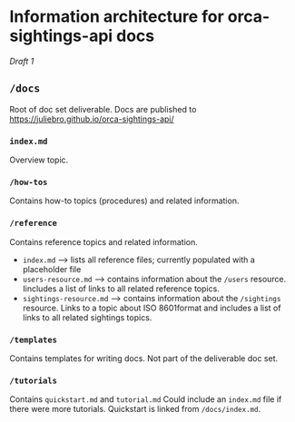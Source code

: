 # Information architecture for orca-sightings-api docs

*Draft 1*

## `/docs`

Root of doc set deliverable. Docs are published to https://juliebro.github.io/orca-sightings-api/ 

### `index.md`

Overview topic.

### `/how-tos`

Contains how-to topics (procedures) and related information.

### `/reference`

Contains reference topics and related information.

* `index.md` --> lists all reference files; currently populated with a placeholder file
* `users-resource.md` --> contains information about the `/users` resource. Iincludes a list of links to all related reference topics.
* `sightings-resource.md` --> contains information about the `/sightings` resource. Links to a topic about ISO 8601format and includes a list of links to all related sightings topics.

### `/templates` 

Contains templates for writing docs. Not part of the deliverable doc set.

### `/tutorials`

Contains `quickstart.md` and `tutorial.md` Could include an `index.md` file if there were more tutorials. Quickstart is linked from `/docs/index.md`.

